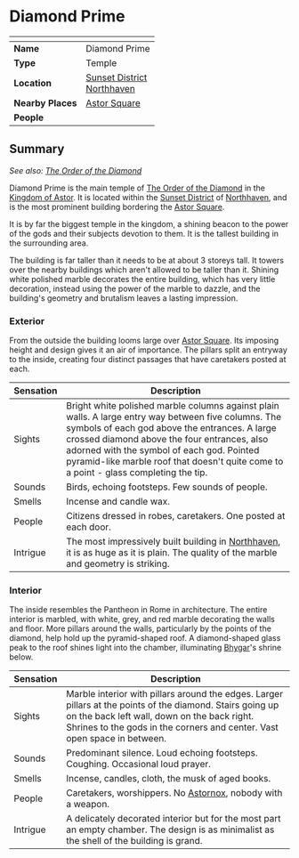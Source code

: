 # Diamond Prime

| []() | |
| --- | --- |
| **Name** | Diamond Prime |
| **Type** | Temple |
| **Location** | [Sunset District](../../districts/sunset-district.md)<br />[Northhaven](../../cities/northhaven.md) |
| **Nearby Places** | [Astor Square](../../structures/astor-square.md) |
| **People** | |

## Summary

*See also: [The Order of the Diamond](../../../gods/the-order-of-the-diamond.md)*

Diamond Prime is the main temple of [The Order of the Diamond](../../../gods/the-order-of-the-diamond.md) in the [Kingdom of Astor](../../../civilisations/kingdom-of-astor/README.md). It is located within the [Sunset District](../../districts/sunset-district.md) of [Northhaven](../../cities/northhaven.md), and is the most prominent building bordering the [Astor Square](../../structures/astor-square.md).

It is by far the biggest temple in the kingdom, a shining beacon to the power of the gods and their subjects devotion to them. It is the tallest building in the surrounding area.

The building is far taller than it needs to be at about 3 storeys tall. It towers over the nearby buildings which aren't allowed to be taller than it. Shining white polished marble decorates the entire building, which has very little decoration, instead using the power of the marble to dazzle, and the building's geometry and brutalism leaves a lasting impression.

### Exterior

From the outside the building looms large over [Astor Square](../../structures/astor-square.md). Its imposing height and design gives it an air of importance. The pillars split an entryway to the inside, creating four distinct passages that have caretakers posted at each.

| Sensation | Description |
| ---- | --- |
| Sights | Bright white polished marble columns against plain walls. A large entry way between five columns. The symbols of each god above the entrances. A large crossed diamond above the four entrances, also adorned with the symbol of each god. Pointed pyramid-like marble roof that doesn't quite come to a point - glass completing the tip. |
| Sounds | Birds, echoing footsteps. Few sounds of people. |
| Smells | Incense and candle wax. |
| People | Citizens dressed in robes, caretakers. One posted at each door. |
| Intrigue | The most impressively built building in [Northhaven](../../cities/northhaven.md), it is as huge as it is plain. The quality of the marble and geometry is striking. |

### Interior

The inside resembles the Pantheon in Rome in architecture. The entire interior is marbled, with white, grey, and red marble decorating the walls and floor. More pillars around the walls, particularly by the points of the diamond, help hold up the pyramid-shaped roof. A diamond-shaped glass peak to the roof shines light into the chamber, illuminating [Bhygar](../../../gods/gods/bhygar.md)'s shrine below.

| Sensation | Description |
| ---- | --- |
| Sights | Marble interior with pillars around the edges. Larger pillars at the points of the diamond. Stairs going up on the back left wall, down on the back right. Shrines to the gods in the corners and center. Vast open space in between. |
| Sounds | Predominant silence. Loud echoing footsteps. Coughing. Occasional loud prayer. |
| Smells | Incense, candles, cloth, the musk of aged books. |
| People | Caretakers, worshippers. No [Astornox](../../../civilisations/kingdom-of-astor/organisations/astornox.md), nobody with a weapon. |
| Intrigue | A delicately decorated interior but for the most part an empty chamber. The design is as minimalist as the shell of the building is grand. |

